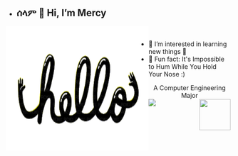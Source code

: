 - ## ሰላም 👋 Hi, I’m Mercy 
<img align="left" width="320" height="280" src="https://raw.githubusercontent.com/M-e-r-c-y/M-e-r-c-y/main/wave.gif" alt="my bitmoji" />
<br />

- 👀 I’m interested in learning new things 🌱
- 👻 Fun fact: It's Impossible to Hum While You Hold Your Nose :)


<div align="center">A Computer Engineering Major</div>

<!---
M-e-r-c-y/M-e-r-c-y is a ✨ special ✨ repository because its `README.md` (this file) appears on your GitHub profile.
You can click the Preview link to take a look at your changes.
--->


<img align="right" width="70" height="70" src="https://img.icons8.com/clouds/100/000000/butterfly.png"/>
<img src="https://img.icons8.com/office/16/000000/musical-notes.png"/>
